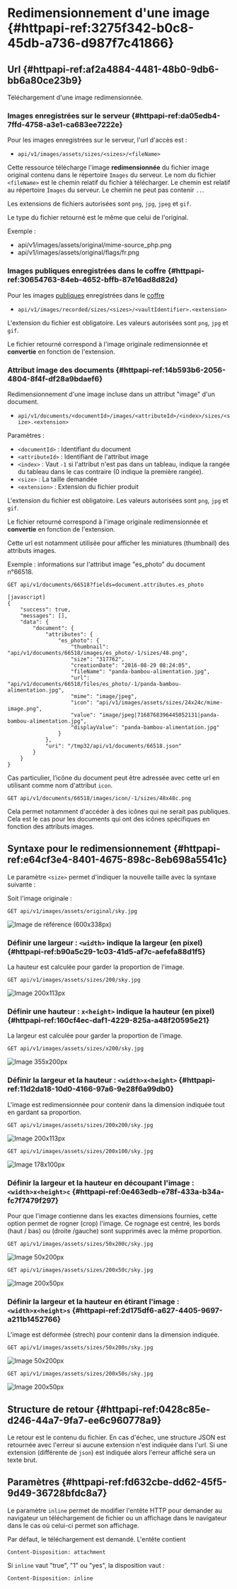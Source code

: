 # Redimensionnement d'une image  {#httpapi-ref:3275f342-b0c8-45db-a736-d987f7c41866}

## Url    {#httpapi-ref:af2a4884-4481-48b0-9db6-bb6a80ce23b9}

Téléchargement d'une image redimensionnée.

### Images enregistrées sur le serveur  {#httpapi-ref:da05edb4-7ffd-4758-a3e1-ca683ee7222e}

Pour les images enregistrées sur le serveur, l'url d'accès est : 

*   `api/v1/images/assets/sizes/<sizes>/<fileName>`

Cette ressource télécharge l'image **redimensionnée** du fichier image original
contenu dans le répertoire `Images` du serveur. Le nom du fichier `<fileName>`
est le chemin relatif du fichier à télécharger. Le chemin est relatif au
répertoire `Ìmages` du serveur. Le chemin ne peut pas contenir `..`.

Les extensions de fichiers autorisées sont `png`, `jpg`, `jpeg` et `gif`.

Le type du fichier retourné est le même que celui de l'original.

Exemple :

*   api/v1/images/assets/original/mime-source_php.png
*   api/v1/images/assets/original/flags/fr.png

### Images publiques enregistrées dans le coffre  {#httpapi-ref:30654763-84eb-4652-bffb-87e16ad8d82d}

Pour les images [publiques][vaultpublic] enregistrées dans le [coffre][dbvault]

*   `api/v1/images/recorded/sizes/<sizes>/<vaultIdentifier>.<extension>`


L'extension du fichier est obligatoire. Les valeurs autorisées sont `png`, `jpg`
et `gif`. 

Le fichier retourné correspond à l'image originale redimensionnée et
**convertie** en fonction de l'extension.


### Attribut image des documents  {#httpapi-ref:14b593b6-2056-4804-8f4f-df28a9bdaef6}

Redimensionnement d'une image incluse dans un attribut "image" d'un document.

*    `api/v1/documents/<documentId>/images/<attributeId>/<index>/sizes/<size>.<extension>`

Paramètres :

*   `<documentId>` : Identifiant du document
*   `<attributeId>` : Identifiant de l'attribut image
*   `<index>` : Vaut `-1` si l'attribut n'est pas dans un tableau, 
    indique la rangée du tableau dans le cas contraire (0 indique la première rangée).
*   `<size>` : La taille demandée
*   `<extension>` : Extension du fichier produit

L'extension du fichier est obligatoire. Les valeurs autorisées sont `png`, `jpg`
et `gif`. 

Le fichier retourné correspond à l'image originale redimensionnée et
**convertie** en fonction de l'extension.

Cette url est notamment utilisée pour afficher les miniatures (thumbnail) des
attributs images.

Exemple : informations sur l'attribut image "es_photo" du document n°66518.

    GET api/v1/documents/66518?fields=document.attributes.es_photo

    [javascript]
    {
        "success": true,
        "messages": [],
        "data": {
            "document": {
                "attributes": {
                    "es_photo": {
                        "thumbnail": "api/v1/documents/66518/images/es_photo/-1/sizes/48.png",
                        "size": "317762",
                        "creationDate": "2016-08-29 08:24:05",
                        "fileName": "panda-bambou-alimentation.jpg",
                        "url": "api/v1/documents/66518/files/es_photo/-1/panda-bambou-alimentation.jpg",
                        "mime": "image/jpeg",
                        "icon": "api/v1/images/assets/sizes/24x24c/mime-image.png",
                        "value": "image/jpeg|7168768396445052131|panda-bambou-alimentation.jpg",
                        "displayValue": "panda-bambou-alimentation.jpg"
                    }
                },
                "uri": "/tmp32/api/v1/documents/66518.json"
            }
        }
    }

Cas particulier, l’icône du document peut être adressée avec cette url en utilisant
comme nom d'attribut `icon`.

    GET api/v1/documents/66518/images/icon/-1/sizes/48x48c.png

Cela permet notamment d'accéder à des icônes qui ne serait pas publiques. Cela
est le cas pour les documents qui ont des icônes spécifiques en fonction des
attributs images.

## Syntaxe pour le redimensionnement {#httpapi-ref:e64cf3e4-8401-4675-898c-8eb698a5541c}

Le paramètre `<size>` permet d'indiquer la nouvelle taille avec la syntaxe suivante :

Soit l'image originale :

    GET api/v1/images/assets/original/sky.jpg

![ Image de référence (600x338px)](sky.jpg "Image originale")

### Définir une largeur  : `<width>` indique la largeur (en pixel) {#httpapi-ref:b90a5c29-1c03-41d5-af7c-aefefa88d1f5}

La hauteur est calculée pour garder la proportion de l'image.

    GET api/v1/images/assets/sizes/200/sky.jpg

![ Image 200x113px ](Images_200-sky.jpg "Size 200")

### Définir une hauteur  : `x<height>` indique la hauteur (en pixel) {#httpapi-ref:160cf4ec-daf1-4229-825a-a48f20595e21}

La largeur est calculée pour garder la proportion de l'image.

    GET api/v1/images/assets/sizes/x200/sky.jpg

![ Image 355x200px ](Images_x200-sky.jpg "Size x200")


### Définir la largeur et la hauteur  : `<width>x<height>`  {#httpapi-ref:11d2da18-10d0-4166-97a6-9e28f6a99db0}

L'image est redimensionnée pour contenir dans la dimension indiquée tout en
gardant sa proportion. 

    GET api/v1/images/assets/sizes/200x200/sky.jpg

![ Image 200x113px ](Images_200-sky.jpg "Size 200x200")

    GET api/v1/images/assets/sizes/200x100/sky.jpg

![ Image 178x100px ](Images_200x100-sky.jpg "Size 200x100")

### Définir la largeur et la hauteur en découpant l'image : `<width>x<height>c` {#httpapi-ref:0e463edb-e78f-433a-b34a-fc7f7479f297}

Pour que l'image contienne dans les exactes dimensions fournies, cette option
permet de rogner (crop) l'image. Ce rognage est centré, les bords (haut / bas) ou
(droite /gauche) sont supprimés avec la même proportion.

    GET api/v1/images/assets/sizes/50x200c/sky.jpg

![ Image 50x200px ](Images_50x200c-sky.jpg "Size 50x200c")

    GET api/v1/images/assets/sizes/200x50c/sky.jpg

![ Image 200x50px ](Images_200x50c-sky.jpg "Size 200x50c")


### Définir la largeur et la hauteur en étirant l'image : `<width>x<height>s`  {#httpapi-ref:2d175df6-a627-4405-9697-a211b1452766}

L'image est déformée (strech) pour contenir dans la dimension indiquée.

    GET api/v1/images/assets/sizes/50x200s/sky.jpg

![ Image 50x200px ](Images_50x200s-sky.jpg "Size 50x200s")

    GET api/v1/images/assets/sizes/200x50s/sky.jpg

![ Image 200x50px ](Images_200x50s-sky.jpg "Size 200x50s")

## Structure de retour     {#httpapi-ref:0428c85e-d246-44a7-9fa7-ee6c960778a9}

Le retour est le contenu du fichier. En cas d'échec, une structure JSON est
retournée avec l'erreur si aucune extension n'est indiquée dans l'url. Si une
extension (différente de `json`) est indiquée alors l'erreur affiché sera un
texte brut.

## Paramètres    {#httpapi-ref:fd632cbe-dd62-45f5-9d49-36728bfdc8a7}

Le paramètre `inline` permet de modifier l'entête HTTP pour demander au
navigateur un téléchargement de fichier ou un affichage dans le navigateur dans
le cas où celui-ci permet son affichage.

Par défaut, le téléchargement est demandé. L'entête contient 

    Content-Disposition: attachment

Si `inline` vaut "true", "1" ou "yes", la disposition vaut :

    Content-Disposition: inline







[getdoc]:           #httpapi-ref:1d7b939f-d5fc-4b57-b33f-d216913efc22
[dbvault]:      #core-ref:7c41b8d8-5ace-489c-886f-a6500c717423
[vaultpublic]:  #httpapi-ref:e297a894-5a8f-4c9a-beb6-6b0d0ec8fbf1